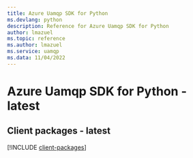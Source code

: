 ```yaml
---
title: Azure Uamqp SDK for Python
ms.devlang: python
description: Reference for Azure Uamqp SDK for Python
author: lmazuel
ms.topic: reference
ms.author: lmazuel
ms.service: uamqp
ms.data: 11/04/2022
---
```

# Azure Uamqp SDK for Python - latest

## Client packages - latest
[!INCLUDE [client-packages](uamqp-client-index.md)]